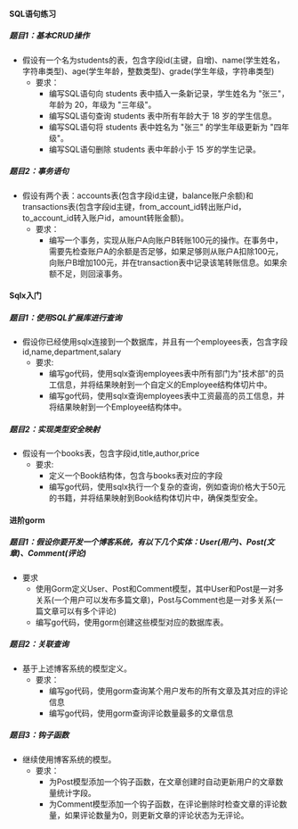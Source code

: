 #### SQL语句练习
##### 题目1：基本CRUD操作
- 假设有一个名为students的表，包含字段id(主键，自增)、name(学生姓名，字符串类型)、age(学生年龄，整数类型)、grade(学生年级，字符串类型)
  - 要求：
    - 编写SQL语句向 students 表中插入一条新记录，学生姓名为 "张三"，年龄为 20，年级为 "三年级"。
    - 编写SQL语句查询 students 表中所有年龄大于 18 岁的学生信息。
    - 编写SQL语句将 students 表中姓名为 "张三" 的学生年级更新为 "四年级"。
    - 编写SQL语句删除 students 表中年龄小于 15 岁的学生记录。
##### 题目2：事务语句
- 假设有两个表：accounts表(包含字段id主键，balance账户余额)和transactions表(包含字段id主键，from_account_id转出账户id，to_account_id转入账户id，amount转账金额)。
  - 要求：
    - 编写一个事务，实现从账户A向账户B转账100元的操作。在事务中，需要先检查账户A的余额是否足够，如果足够则从账户A扣除100元，向账户B增加100元，并在transaction表中记录该笔转账信息。如果余额不足，则回滚事务。
  
#### Sqlx入门
##### 题目1：使用SQL扩展库进行查询
- 假设你已经使用sqlx连接到一个数据库，并且有一个employees表，包含字段id,name,department,salary
  - 要求:
    - 编写go代码，使用sqlx查询employees表中所有部门为"技术部"的员工信息，并将结果映射到一个自定义的Employee结构体切片中。
    - 编写go代码，使用sqlx查询employees表中工资最高的员工信息，并将结果映射到一个Employee结构体中。

##### 题目2：实现类型安全映射
- 假设有一个books表，包含字段id,title,author,price
  - 要求:
    - 定义一个Book结构体，包含与books表对应的字段
    - 编写go代码，使用sqlx执行一个复杂的查询，例如查询价格大于50元的书籍，并将结果映射到Book结构体切片中，确保类型安全。

#### 进阶gorm
##### 题目1：假设你要开发一个博客系统，有以下几个实体：User(用户)、Post(文章)、Comment(评论)
- 要求
  - 使用Gorm定义User、Post和Comment模型，其中User和Post是一对多关系(一个用户可以发布多篇文章)，Post与Comment也是一对多关系(一篇文章可以有多个评论)
  - 编写go代码，使用gorm创建这些模型对应的数据库表。

##### 题目2：关联查询
- 基于上述博客系统的模型定义。
  - 要求：
    - 编写go代码，使用gorm查询某个用户发布的所有文章及其对应的评论信息
    - 编写go代码，使用gorm查询评论数量最多的文章信息

##### 题目3：钩子函数
- 继续使用博客系统的模型。
  - 要求：
    - 为Post模型添加一个钩子函数，在文章创建时自动更新用户的文章数量统计字段。
    - 为Comment模型添加一个钩子函数，在评论删除时检查文章的评论数量，如果评论数量为0，则更新文章的评论状态为无评论。


